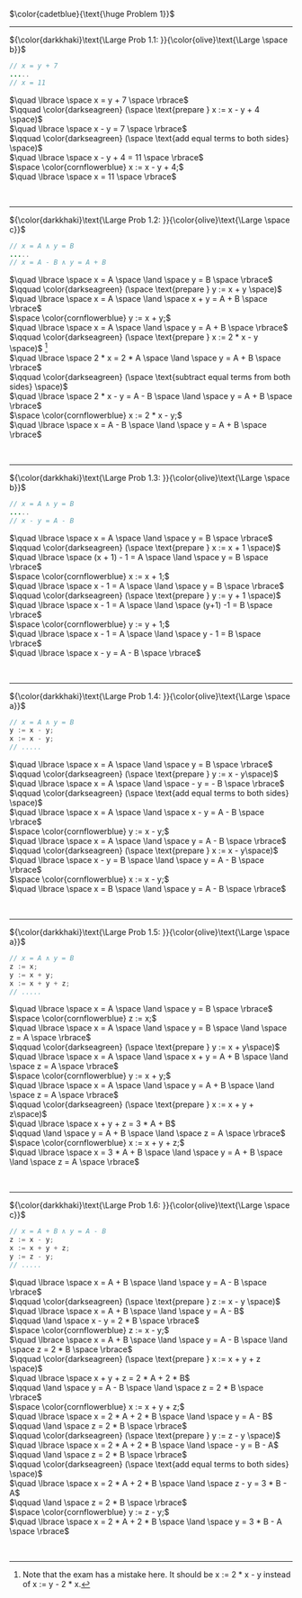 $\color{cadetblue}{\text{\huge Problem 1}}$

---------------

${\color{darkkhaki}\text{\Large Prob 1.1: }}{\color{olive}\text{\Large \space b}}$

```java
// x = y + 7
.....
// x = 11
```

$\quad \lbrace \space x = y + 7 \space \rbrace$  
$\qquad \color{darkseagreen} (\space \text{prepare } x := x - y + 4 \space)$  
$\quad \lbrace \space x - y = 7 \space \rbrace$  
$\qquad \color{darkseagreen} (\space \text{add equal terms to both sides} \space)$  
$\quad \lbrace \space x - y + 4 = 11 \space \rbrace$  
$\space \color{cornflowerblue} x := x - y + 4;$  
$\quad \lbrace \space x = 11 \space \rbrace$  

<br/>

---------------

${\color{darkkhaki}\text{\Large Prob 1.2: }}{\color{olive}\text{\Large \space c}}$

```java
// x = A ∧ y = B
.....
// x = A - B ∧ y = A + B
```

$\quad \lbrace \space x = A \space \land \space y = B \space \rbrace$  
$\qquad \color{darkseagreen} (\space \text{prepare } y := x + y \space)$  
$\quad \lbrace \space x = A \space \land \space x + y = A + B \space \rbrace$  
$\space \color{cornflowerblue} y := x + y;$  
$\quad \lbrace \space x = A \space \land \space y = A + B \space \rbrace$  
$\qquad \color{darkseagreen} (\space \text{prepare } x := 2 * x - y \space)$  [^1]  
$\quad \lbrace \space 2 * x = 2 * A \space \land \space y = A + B \space \rbrace$  
$\qquad \color{darkseagreen} (\space \text{subtract equal terms from both sides} \space)$  
$\quad \lbrace \space 2 * x - y = A - B \space \land \space y = A + B \space \rbrace$  
$\space \color{cornflowerblue} x := 2 * x - y;$  
$\quad \lbrace \space x = A - B \space \land \space y = A + B \space \rbrace$  


[^1]: Note that the exam has a mistake here. It should be x := 2 * x - y instead of x := y - 2 * x.

<br/>

---------------

${\color{darkkhaki}\text{\Large Prob 1.3: }}{\color{olive}\text{\Large \space b}}$

```java
// x = A ∧ y = B
.....
// x - y = A - B
```

$\quad \lbrace \space x = A \space \land \space y = B \space \rbrace$  
$\qquad \color{darkseagreen} (\space \text{prepare } x := x + 1 \space)$  
$\quad \lbrace \space (x + 1) - 1 = A \space \land \space y = B \space \rbrace$  
$\space \color{cornflowerblue} x := x + 1;$  
$\quad \lbrace \space x - 1 = A \space \land \space y = B \space \rbrace$  
$\qquad \color{darkseagreen} (\space \text{prepare } y := y + 1 \space)$  
$\quad \lbrace \space x - 1 = A \space \land \space (y+1) -1 = B \space \rbrace$  
$\space \color{cornflowerblue} y := y + 1;$  
$\quad \lbrace \space x - 1 = A \space \land \space y - 1 = B \space \rbrace$  
$\quad \lbrace \space x - y = A - B \space \rbrace$  

<br/>

---------------

${\color{darkkhaki}\text{\Large Prob 1.4: }}{\color{olive}\text{\Large \space a}}$

```java
// x = A ∧ y = B
y := x - y; 
x := x - y;
// .....
```

$\quad \lbrace \space x = A \space \land \space y = B \space \rbrace$  
$\qquad \color{darkseagreen} (\space \text{prepare } y := x - y\space)$  
$\quad \lbrace \space x = A \space \land \space - y = - B \space \rbrace$  
$\qquad \color{darkseagreen} (\space \text{add equal terms to both sides} \space)$  
$\quad \lbrace \space x = A \space \land \space x - y = A - B \space \rbrace$  
$\space \color{cornflowerblue} y := x - y;$  
$\quad \lbrace \space x = A \space \land \space y = A - B \space \rbrace$  
$\qquad \color{darkseagreen} (\space \text{prepare } x := x - y\space)$  
$\quad \lbrace \space x - y = B \space \land \space y = A - B \space \rbrace$  
$\space \color{cornflowerblue} x := x - y;$  
$\quad \lbrace \space x = B \space \land \space y = A - B \space \rbrace$  

<br/>

---------------

${\color{darkkhaki}\text{\Large Prob 1.5: }}{\color{olive}\text{\Large \space a}}$

```java
// x = A ∧ y = B
z := x; 
y := x + y; 
x := x + y + z;
// .....
```

$\quad \lbrace \space x = A \space \land \space y = B \space \rbrace$  
$\space \color{cornflowerblue} z := x;$  
$\quad \lbrace \space x = A \space \land \space y = B \space \land \space z = A \space \rbrace$  
$\qquad \color{darkseagreen} (\space \text{prepare } y := x + y\space)$  
$\quad \lbrace \space x = A \space \land \space x + y = A + B \space \land \space z = A \space \rbrace$  
$\space \color{cornflowerblue} y := x + y;$  
$\quad \lbrace \space x = A \space \land \space y = A + B \space \land \space z = A \space \rbrace$  
$\qquad \color{darkseagreen} (\space \text{prepare } x := x + y + z\space)$  
$\quad \lbrace \space x + y + z = 3 * A + B$  
$\qquad \land \space y = A + B \space \land \space z = A \space \rbrace$  
$\space \color{cornflowerblue} x := x + y + z;$  
$\quad \lbrace \space x = 3 * A + B \space \land \space y = A + B \space \land \space z = A \space \rbrace$  

<br/>

---------------

${\color{darkkhaki}\text{\Large Prob 1.6: }}{\color{olive}\text{\Large \space c}}$

```java
// x = A + B ∧ y = A - B
z := x - y; 
x := x + y + z; 
y := z - y;
// .....
```

$\quad \lbrace \space x = A + B \space \land \space y = A - B \space \rbrace$  
$\qquad \color{darkseagreen} (\space \text{prepare } z := x - y \space)$  
$\quad \lbrace \space x = A + B \space \land \space y = A - B$  
$\qquad \land \space x - y = 2 * B  \space \rbrace$  
$\space \color{cornflowerblue} z := x - y;$  
$\quad \lbrace \space x = A + B \space \land \space y = A - B \space \land \space z = 2 * B \space \rbrace$  
$\qquad \color{darkseagreen} (\space \text{prepare } x := x + y + z \space)$  
$\quad \lbrace \space x + y + z = 2 * A + 2 * B$  
$\qquad \land \space y = A - B \space \land \space z = 2 * B \space \rbrace$  
$\space \color{cornflowerblue} x := x + y + z;$  
$\quad \lbrace \space x = 2 * A + 2 * B \space \land \space y = A - B$  
$\qquad \land \space z = 2 * B \space \rbrace$  
$\qquad \color{darkseagreen} (\space \text{prepare } y := z - y \space)$  
$\quad \lbrace \space x = 2 * A + 2 * B \space \land \space - y = B - A$  
$\qquad \land \space z = 2 * B \space \rbrace$  
$\qquad \color{darkseagreen} (\space \text{add equal terms to both sides} \space)$  
$\quad \lbrace \space x = 2 * A + 2 * B \space \land \space z - y = 3 * B - A$  
$\qquad \land \space z = 2 * B \space \rbrace$  
$\space \color{cornflowerblue} y := z - y;$  
$\quad \lbrace \space x = 2 * A + 2 * B \space \land \space y = 3 * B - A \space \rbrace$  

<br/>
